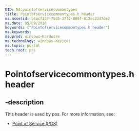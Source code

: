 ```yaml
---
UID: NA:pointofservicecommontypes
title: Pointofservicecommontypes.h header
ms.assetid: b4acf337-75d5-37f2-8097-812ec2347de2
ms.date: 05/09/2018
keywords: ["Pointofservicecommontypes.h header"]
ms.keywords: 
ms.prod: windows-hardware
ms.technology: windows-devices
ms.topic: portal
tech.root: pos
---
```


# Pointofservicecommontypes.h header


## -description


This header is used by pos. For more information, see:

- [Point of Service (POS)](../_pos/index.md)
